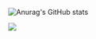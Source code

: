 
![Anurag's GitHub stats](https://github-readme-stats.vercel.app/api?username=chspower1&show_icons=true&theme=blueberry)


<img src="https://github-readme-stats.vercel.app/api/top-langs/?username=chspower1&layout=compact&theme=dark&hide_border=true" />
<!--
**chpsower1/chspower1** is a ✨ _special_ ✨ repository because its `README.md` (this file) appears on your GitHub profile.
Here are some ideas to get you started:
- 🔭 I’m currently working on ...
- 🌱 I’m currently learning ...
- 👯 I’m looking to collaborate on ...
- 🤔 I’m looking for help with ...
- 💬 Ask me about ...
- 📫 How to reach me: ...
- 😄 Pronouns: ...
- ⚡ Fun fact: ...
-->
